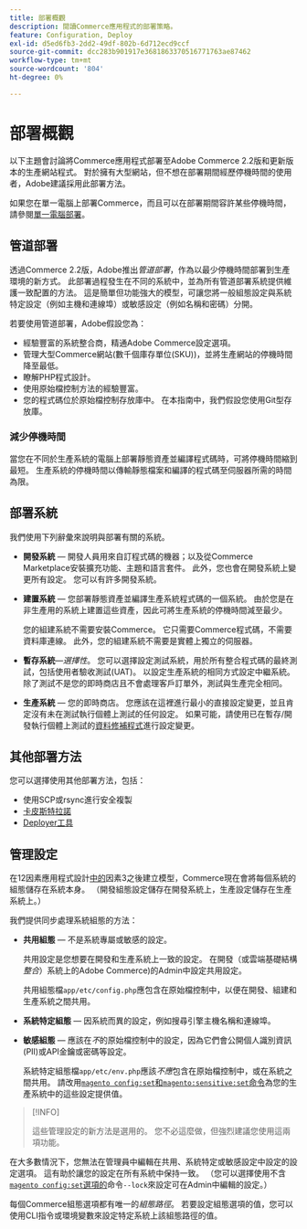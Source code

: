 ```yaml
---
title: 部署概觀
description: 閱讀Commerce應用程式的部署策略。
feature: Configuration, Deploy
exl-id: d5ed6fb3-2dd2-49df-802b-6d712ecd9ccf
source-git-commit: dcc283b901917e3681863370516771763ae87462
workflow-type: tm+mt
source-wordcount: '804'
ht-degree: 0%

---
```


# 部署概觀

以下主題會討論將Commerce應用程式部署至Adobe Commerce 2.2版和更新版本的生產網站程式。 對於擁有大型網站，但不想在部署期間經歷停機時間的使用者，Adobe建議採用此部署方法。

如果您在單一電腦上部署Commerce，而且可以在部署期間容許某些停機時間，請參閱[單一電腦部署](../deployment/single-machine.md)。

## 管道部署

透過Commerce 2.2版，Adobe推出&#x200B;_管道部署_，作為以最少停機時間部署到生產環境的新方式。 此部署過程發生在不同的系統中，並為所有管道部署系統提供維護一致配置的方法。 這是簡單但功能強大的模型，可讓您將一般組態設定與系統特定設定（例如主機和連線埠）或敏感設定（例如名稱和密碼）分開。

若要使用管道部署，Adobe假設您為：

- 經驗豐富的系統整合商，精通Adobe Commerce設定選項。
- 管理大型Commerce網站(數千個庫存單位(SKU))，並將生產網站的停機時間降至最低。
- 瞭解PHP程式設計。
- 使用原始檔控制方法的經驗豐富。
- 您的程式碼位於原始檔控制存放庫中。 在本指南中，我們假設您使用Git型存放庫。

### 減少停機時間

當您在不同於生產系統的電腦上部署靜態資產並編譯程式碼時，可將停機時間縮到最短。 生產系統的停機時間以傳輸靜態檔案和編譯的程式碼至伺服器所需的時間為限。

## 部署系統

我們使用下列辭彙來說明與部署有關的系統。

- **開發系統** — 開發人員用來自訂程式碼的機器；以及從Commerce Marketplace安裝擴充功能、主題和語言套件。 此外，您也會在開發系統上變更所有設定。 您可以有許多開發系統。

- **建置系統** — 您部署靜態資產並編譯生產系統程式碼的一個系統。 由於您是在非生產用的系統上建置這些資產，因此可將生產系統的停機時間減至最少。

  您的組建系統不需要安裝Commerce。 它只需要Commerce程式碼，不需要資料庫連線。 此外，您的組建系統不需要是實體上獨立的伺服器。

- **暫存系統**—_選擇性_。 您可以選擇設定測試系統，用於所有整合程式碼的最終測試，包括使用者驗收測試(UAT)。 以設定生產系統的相同方式設定中繼系統。 除了測試不是您的即時商店且不會處理客戶訂單外，測試與生產完全相同。

- **生產系統** — 您的即時商店。 您應該在這裡進行最小的直接設定變更，並且肯定沒有未在測試執行個體上測試的任何設定。 如果可能，請使用已在暫存/開發執行個體上測試的[資料修補程式](https://developer.adobe.com/commerce/php/development/components/declarative-schema/patches/)進行設定變更。

## 其他部署方法

您可以選擇使用其他部署方法，包括：

- 使用SCP或rsync進行安全複製
- [卡皮斯特拉諾](https://capistranorb.com/documentation/overview/what-is-capistrano)
- [Deployer工具](https://deployer.org/)

## 管理設定

在12因素應用程式設計[中的](https://12factor.net/config)因素3之後建立模型，Commerce現在會將每個系統的組態儲存在系統本身。 （開發組態設定儲存在開發系統上，生產設定儲存在生產系統上。）

我們提供同步處理系統組態的方法：

- **共用組態** — 不是系統專屬或敏感的設定。

  共用設定是您想要在開發和生產系統上一致的設定。 在開發（或雲端基礎結構&#x200B;_整合_）系統上的Adobe Commerce)的Admin中設定共用設定。

  共用組態檔`app/etc/config.php`應包含在原始檔控制中，以便在開發、組建和生產系統之間共用。

- **系統特定組態** — 因系統而異的設定，例如搜尋引擎主機名稱和連線埠。

- **敏感組態** — 應該在&#x200B;_不_&#x200B;的原始檔控制中的設定，因為它們會公開個人識別資訊(PII)或API金鑰或密碼等設定。

  系統特定組態檔`app/etc/env.php`應該&#x200B;_不應_&#x200B;包含在原始檔控制中，或在系統之間共用。 請改用[`magento config:set`和`magento:sensitive:set`命令](../cli/set-configuration-values.md)為您的生產系統中的這些設定提供值。

>[!INFO]
>
>這些管理設定的新方法是選用的。 您不必這麼做，但強烈建議您使用這兩項功能。

在大多數情況下，您無法在管理員中編輯在共用、系統特定或敏感設定中設定的設定選項。 這有助於讓您的設定在所有系統中保持一致。 （您可以選擇使用不含[`magento config:set`選項的](../cli/set-configuration-values.md)命令`--lock`來設定可在Admin中編輯的設定。）

每個Commerce組態選項都有唯一的&#x200B;_組態路徑_。 若要設定組態選項的值，您可以使用CLI指令或環境變數來設定特定系統上該組態路徑的值。
